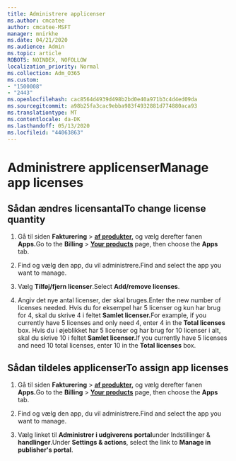 ```yaml
---
title: Administrere applicenser
ms.author: cmcatee
author: cmcatee-MSFT
manager: mnirkhe
ms.date: 04/21/2020
ms.audience: Admin
ms.topic: article
ROBOTS: NOINDEX, NOFOLLOW
localization_priority: Normal
ms.collection: Adm_O365
ms.custom:
- "1500008"
- "2443"
ms.openlocfilehash: cac8564d4939d498b2bd0e40a971b3c4d4ed09da
ms.sourcegitcommit: a98b25fa3cac9ebba983f4932881d774880aca93
ms.translationtype: MT
ms.contentlocale: da-DK
ms.lasthandoff: 05/13/2020
ms.locfileid: "44063863"
---
```

# <a name="manage-app-licenses"></a><span data-ttu-id="0a02c-102">Administrere applicenser</span><span class="sxs-lookup"><span data-stu-id="0a02c-102">Manage app licenses</span></span>

## <a name="to-change-license-quantity"></a><span data-ttu-id="0a02c-103">Sådan ændres licensantal</span><span class="sxs-lookup"><span data-stu-id="0a02c-103">To change license quantity</span></span>

1. <span data-ttu-id="0a02c-104">Gå til siden **Fakturering**  >  **[af produkter,](https://go.microsoft.com/fwlink/p/?linkid=842054)** og vælg derefter fanen **Apps.**</span><span class="sxs-lookup"><span data-stu-id="0a02c-104">Go to the **Billing** > **[Your products](https://go.microsoft.com/fwlink/p/?linkid=842054)** page, then choose the **Apps** tab.</span></span>

2. <span data-ttu-id="0a02c-105">Find og vælg den app, du vil administrere.</span><span class="sxs-lookup"><span data-stu-id="0a02c-105">Find and select the app you want to manage.</span></span>  

3. <span data-ttu-id="0a02c-106">Vælg **Tilføj/fjern licenser**.</span><span class="sxs-lookup"><span data-stu-id="0a02c-106">Select **Add/remove licenses**.</span></span>

4. <span data-ttu-id="0a02c-107">Angiv det nye antal licenser, der skal bruges.</span><span class="sxs-lookup"><span data-stu-id="0a02c-107">Enter the new number of licenses needed.</span></span> <span data-ttu-id="0a02c-108">Hvis du for eksempel har 5 licenser og kun har brug for 4, skal du skrive 4 i feltet **Samlet licenser.**</span><span class="sxs-lookup"><span data-stu-id="0a02c-108">For example, if you currently have 5 licenses and only need 4, enter 4 in the **Total licenses** box.</span></span> <span data-ttu-id="0a02c-109">Hvis du i øjeblikket har 5 licenser og har brug for 10 licenser i alt, skal du skrive 10 i feltet **Samlet licenser.**</span><span class="sxs-lookup"><span data-stu-id="0a02c-109">If you currently have 5 licenses and need 10 total licenses, enter 10 in the **Total licenses** box.</span></span>

## <a name="to-assign-app-licenses"></a><span data-ttu-id="0a02c-110">Sådan tildeles applicenser</span><span class="sxs-lookup"><span data-stu-id="0a02c-110">To assign app licenses</span></span>

1. <span data-ttu-id="0a02c-111">Gå til siden **Fakturering**  >  **[af produkter,](https://go.microsoft.com/fwlink/p/?linkid=842054)** og vælg derefter fanen **Apps.**</span><span class="sxs-lookup"><span data-stu-id="0a02c-111">Go to the **Billing** > **[Your products](https://go.microsoft.com/fwlink/p/?linkid=842054)** page, then choose the **Apps** tab.</span></span>

2. <span data-ttu-id="0a02c-112">Find og vælg den app, du vil administrere.</span><span class="sxs-lookup"><span data-stu-id="0a02c-112">Find and select the app you want to manage.</span></span>  

3. <span data-ttu-id="0a02c-113">Vælg linket til **Administrer i udgiverens portal**under Indstillinger & **handlinger**.</span><span class="sxs-lookup"><span data-stu-id="0a02c-113">Under **Settings & actions**, select the link to **Manage in publisher's portal**.</span></span>